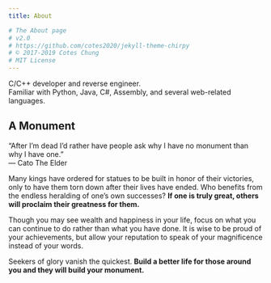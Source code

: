 ```yaml
---
title: About

# The About page
# v2.0
# https://github.com/cotes2020/jekyll-theme-chirpy
# © 2017-2019 Cotes Chung
# MIT License
---
```


C/C++ developer and reverse engineer.  
Familiar with Python, Java, C#, Assembly, and several web-related languages.  

## A Monument
“After I’m dead I’d rather have people ask why I have no monument than why I have one.”  
— Cato The Elder  
  
Many kings have ordered for statues to be built in honor of their victories, only to have them torn down after their lives have ended. Who benefits from the endless heralding of one’s own successes? __If one is truly great, others will proclaim their greatness for them.__  
  
Though you may see wealth and happiness in your life, focus on what you can continue to do rather than what you have done. It is wise to be proud of your achievements, but allow your reputation to speak of your magnificence instead of your words.  
  
Seekers of glory vanish the quickest. __Build a better life for those around you and they will build your monument.__  

